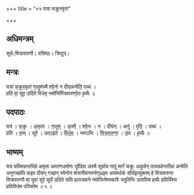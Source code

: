 +++
title = "०५ यत्रा चक्रुरमृता"

+++
## अधिमन्त्रम्
सूर्यः;मित्रावरुणौ। वसिष्ठः। त्रिष्टुप्।

## मन्त्रः
यत्रा॑ च॒क्रुर॒मृता॑ गा॒तुम॑स्मै श्ये॒नो न दीय॒न्नन्वे॑ति॒ पाथः॑ ।  
प्रति॑ वां॒ सूर॒ उदि॑ते विधेम॒ नमो॑भिर्मित्रावरुणो॒त ह॒व्यैः ॥

## पदपाठः
यत्र॑ । च॒क्रुः । अ॒मृताः॑ । गा॒तुम् । अ॒स्मै॒ । श्ये॒नः । न । दीय॑न् । अनु॑ । ए॒ति॒ । पाथः॑ ।  
प्रति॑ । वा॒म् । सूरे॑ । उत्ऽइ॑ते । वि॒धे॒म॒ । नमः॑ऽभिः । मि॒त्रा॒व॒रु॒णा॒ । उ॒त । ह॒व्यैः ॥

## भाष्यम्
यत्र यस्मिन्नन्तरिक्षे अमृता अमरणधर्माणः पूर्वेदेवा अस्मै सूर्याय गातुं मार्गं चक्रुः अकुर्वन् तत्पाथोन्तरिक्षं अन्वेति अनुगच्छति कइव दीयन् गच्छन् श्येनोन शंसनीयगमनोगृध्रइव अयमर्धर्चः सौर्यइत्युक्तम् हे मित्रावरुणा मित्रावरुणौ वां युवां सूरे सूर्ये उदिते सति प्रातःसवने नमोभिर्नमस्कारैः स्तुतिभिः उतापिच हव्यैः हविर्भिश्च प्रतिविधेम परिचरेम ॥ ५ ॥
